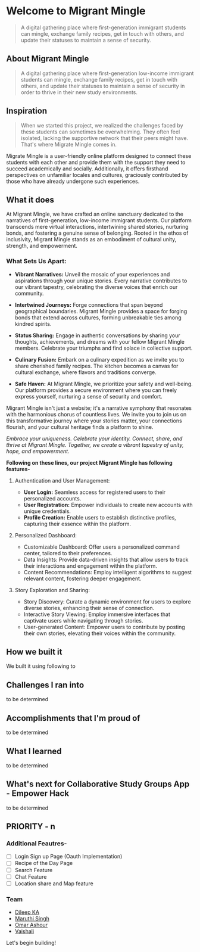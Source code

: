 # Welcome to Migrant Mingle
> A digital gathering place where first-generation immigrant students can mingle, exchange family recipes, get in touch with others, and update their statuses to maintain a sense of security.

## About Migrant Mingle
> A digital gathering place where first-generation low-income immigrant students can mingle, exchange family recipes, get in touch with others, and update their statuses to maintain a sense of security in order to thrive in their new study environments.

## Inspiration
> When we started this project, we realized the challenges faced by these students can sometimes be overwhelming. They often feel isolated, lacking the supportive network that their peers might have. That's where Migrate Mingle comes in.

Migrate Mingle is a user-friendly online platform designed to connect these students with each other and provide them with the support they need to succeed academically and socially. Additionally, it offers firsthand perspectives on unfamiliar locales and cultures, graciously contributed by those who have already undergone such experiences.


## What it does
At Migrant Mingle, we have crafted an online sanctuary dedicated to the narratives of first-generation, low-income immigrant students. Our platform transcends mere virtual interactions, intertwining shared stories, nurturing bonds, and fostering a genuine sense of belonging. Rooted in the ethos of inclusivity, Migrant Mingle stands as an embodiment of cultural unity, strength, and empowerment.

### What Sets Us Apart:

- **Vibrant Narratives:** Unveil the mosaic of your experiences and aspirations through your unique stories. Every narrative contributes to our vibrant tapestry, celebrating the diverse voices that enrich our community.

- **Intertwined Journeys:** Forge connections that span beyond geographical boundaries. Migrant Mingle provides a space for forging bonds that extend across cultures, forming unbreakable ties among kindred spirits.

- **Status Sharing:** Engage in authentic conversations by sharing your thoughts, achievements, and dreams with your fellow Migrant Mingle members. Celebrate your triumphs and find solace in collective support.

- **Culinary Fusion:** Embark on a culinary expedition as we invite you to share cherished family recipes. The kitchen becomes a canvas for cultural exchange, where flavors and traditions converge.

- **Safe Haven:** At Migrant Mingle, we prioritize your safety and well-being. Our platform provides a secure environment where you can freely express yourself, nurturing a sense of security and comfort.

Migrant Mingle isn't just a website; it's a narrative symphony that resonates with the harmonious chorus of countless lives. We invite you to join us on this transformative journey where your stories matter, your connections flourish, and your cultural heritage finds a platform to shine.

_Embrace your uniqueness. Celebrate your identity. Connect, share, and thrive at Migrant Mingle. Together, we create a vibrant tapestry of unity, hope, and empowerment._

**Following on these lines, our project **Migrant Mingle** has following features-**

1. Authentication and User Management:

   - **User Login:** Seamless access for registered users to their personalized accounts.
   - **User Registration:** Empower individuals to create new accounts with unique credentials.
   - **Profile Creation:** Enable users to establish distinctive profiles, capturing their essence within the 
        platform.

2. Personalized Dashboard:

   - Customizable Dashboard: Offer users a personalized command center, tailored to their preferences.
   - Data Insights: Provide data-driven insights that allow users to track their interactions and 
      engagement within the platform.
   - Content Recommendations: Employ intelligent algorithms to suggest relevant content, fostering 
     deeper engagement.

3. Story Exploration and Sharing:

   - Story Discovery: Curate a dynamic environment for users to explore diverse stories, enhancing their 
      sense of connection.
   - Interactive Story Viewing: Employ immersive interfaces that captivate users while navigating 
     through stories.
   - User-generated Content: Empower users to contribute by posting their own stories, elevating their 
     voices within the community.

## How we built it
We built it using following to

## Challenges I ran into
to be determined

## Accomplishments that I'm proud of
to be determined

## What I learned
to be determined

## What's next for Collaborative Study Groups App - Empower Hack
to be determined

## PRIORITY - n
### Additional Feautres-
- [ ] Login Sign up Page (Oauth Implementation)
- [ ] Recipe of the Day Page
- [ ] Search Feature 
- [ ] Chat Feature 
- [ ] Location share and Map feature 

### Team 
- [Dileep KA](https://www.github.com/Dileep2608)
- [Maruthi Singh](https://github.com/MaruthiSingh)
- [Omar Ashour](https://www.github.com/o-ashour)
- [Vaishali](https://www.github.com/arcVaishali)


Let's begin building! 

